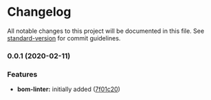 # Changelog

All notable changes to this project will be documented in this file. See [standard-version](https://github.com/conventional-changelog/standard-version) for commit guidelines.

### 0.0.1 (2020-02-11)


### Features

* **bom-linter:** initially added ([7f01c20](https://github.com/t2t-io/ee-toolkit/commit/7f01c2067538c5f871cd266b5e0843914f0fa2e1))
